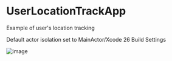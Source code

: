 # UserLocationTrackApp
Example of user's location tracking  
  
Default actor isolation set to MainActor/Xcode 26 Build Settings  

![image](https://hideo-uhara.github.io/homepage/UserLocationTrackApp/UserLocationTrackApp1.png)

